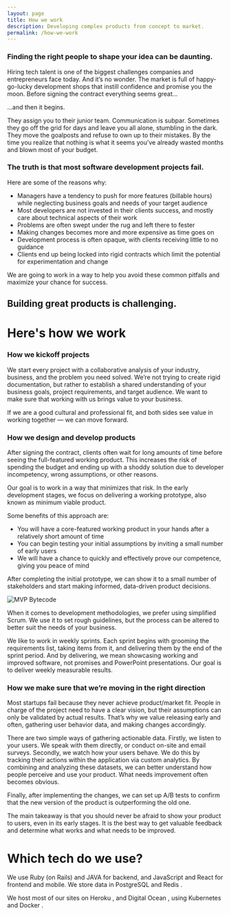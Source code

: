 ```yaml
---
layout: page
title: How we work
description: Developing complex products from concept to market.
permalink: /how-we-work
---
```


### Finding the right people to shape your idea can be daunting.
Hiring tech talent is one of the biggest challenges companies and entrepreneurs face today. And it’s no wonder. The market is full of happy-go-lucky development shops that instill confidence and promise you the moon. Before signing the contract everything seems great...

...and then it begins.

They assign you to their junior team. Communication is subpar. Sometimes they go off the grid for days and leave you all alone, stumbling in the dark. They move the goalposts and refuse to own up to their mistakes. By the time you realize that nothing is what it seems you’ve already wasted months and blown most of your budget.

### The truth is that most software development projects fail.

Here are some of the reasons why:

- Managers have a tendency to push for more features (billable hours) while neglecting business goals and needs of your target audience
- Most developers are not invested in their clients success, and mostly care about technical aspects of their work
- Problems are often swept under the rug and left there to fester
- Making changes becomes more and more expensive as time goes on
- Development process is often opaque, with clients receiving little to no guidance
- Clients end up being locked into rigid contracts which limit the potential for experimentation and change

We are going to work in a way to help you avoid these common pitfalls and maximize your chance for success.

## Building great products is challenging.
# Here's how we work
### How we kickoff projects
We start every project with a collaborative analysis of your industry, business, and the problem you need solved. We’re not trying to create rigid documentation, but rather to establish a shared understanding of your business goals, project requirements, and target audience. We want to make sure that working with us brings value to your business.

If we are a good cultural and professional fit, and both sides see value in working together — we can move forward.

### How we design and develop products

After signing the contract, clients often wait for long amounts of time before seeing the full-featured working product. This increases the risk of spending the budget and ending up with a shoddy solution due to developer incompetency, wrong assumptions, or other reasons.

Our goal is to work in a way that minimizes that risk. In the early development stages, we focus on delivering a working prototype, also known as minimum viable product.

Some benefits of this approach are:

- You will have a core-featured working product in your hands after a relatively short amount of time
- You can begin testing your initial assumptions by inviting a small number of early users
- We will have a chance to quickly and effectively prove our competence, giving you peace of mind

After completing the initial prototype, we can show it to a small number of stakeholders and start making informed, data-driven product decisions.

![MVP Bytecode]({{site.baseurl}}/images/how-we-work/mvp.png)

When it comes to development methodologies, we prefer using simplified Scrum. We use it to set rough guidelines, but the process can be altered to better suit the needs of your business.

We like to work in weekly sprints. Each sprint begins with grooming the requirements list, taking items from it, and delivering them by the end of the sprint period. And by delivering, we mean showcasing working and improved software, not promises and PowerPoint presentations. Our goal is to deliver weekly measurable results.

### How we make sure that we’re moving in the right direction
Most startups fail because they never achieve product/market fit. People in charge of the project need to have a clear vision, but their assumptions can only be validated by actual results. That’s why we value releasing early and often, gathering user behavior data, and making changes accordingly.

There are two simple ways of gathering actionable data. Firstly, we listen to your users. We speak with them directly, or conduct on-site and email surveys. Secondly, we watch how your users behave. We do this by tracking their actions within the application via custom analytics. By combining and analyzing these datasets, we can better understand how people perceive and use your product. What needs improvement often becomes obvious.

Finally, after implementing the changes, we can set up A/B tests to confirm that the new version of the product is outperforming the old one.

The main takeaway is that you should never be afraid to show your product to users, even in its early stages. It is the best way to get valuable feedback and determine what works and what needs to be improved.

# Which tech do we use?

<p class="hero__description">
    We use Ruby <span class="iconify" data-icon="mdi:language-ruby" style="color: #c00;"></span> (on Rails) and JAVA <span class="iconify" data-icon="logos:java"></span>
    for backend, and JavaScript <span class="iconify" data-icon="logos:javascript" style="color: #4f5b93;"></span>
    and React <span class="iconify" data-icon="logos:react"></span> for frontend and mobile.
    We store data in PostgreSQL <span class="iconify" data-icon="logos:postgresql"></span> and Redis <span class="iconify" data-icon="logos:redis"></span>.
</p>
<p class="hero__description">
    We host most of our sites on Heroku <span class="iconify" data-icon="logos:heroku-icon"></span>,
    <span class="iconify" data-icon="logos:aws"></span>
    and Digital Ocean <span class="iconify" data-icon="simple-icons:digitalocean" style="color: #008bcf;"></span>,
    using Kubernetes <span class="iconify" data-icon="logos:kubernetes"></span> and
    Docker <span class="iconify" data-icon="logos:docker-icon"></span>.
</p>